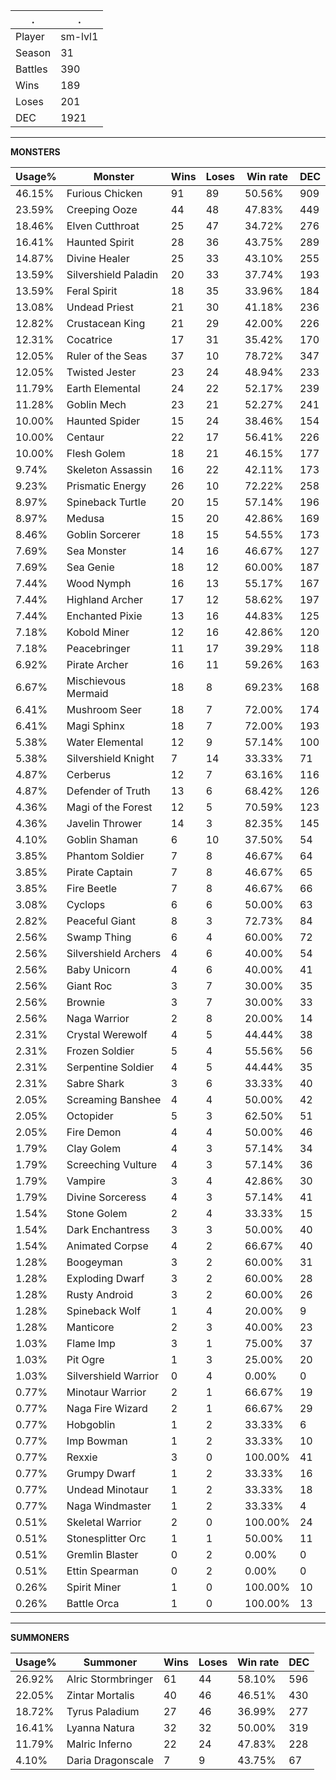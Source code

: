 .|.
|-|-
Player|sm-lvl1
Season|31
Battles|390
Wins|189
Loses|201
DEC|1921

---
**MONSTERS**

Usage%|Monster|Wins|Loses|Win rate|DEC|
-|-|-|-|-|-|
46.15%|Furious Chicken|91|89|50.56%|909|
23.59%|Creeping Ooze|44|48|47.83%|449|
18.46%|Elven Cutthroat|25|47|34.72%|276|
16.41%|Haunted Spirit|28|36|43.75%|289|
14.87%|Divine Healer|25|33|43.10%|255|
13.59%|Silvershield Paladin|20|33|37.74%|193|
13.59%|Feral Spirit|18|35|33.96%|184|
13.08%|Undead Priest|21|30|41.18%|236|
12.82%|Crustacean King|21|29|42.00%|226|
12.31%|Cocatrice|17|31|35.42%|170|
12.05%|Ruler of the Seas|37|10|78.72%|347|
12.05%|Twisted Jester|23|24|48.94%|233|
11.79%|Earth Elemental|24|22|52.17%|239|
11.28%|Goblin Mech|23|21|52.27%|241|
10.00%|Haunted Spider|15|24|38.46%|154|
10.00%|Centaur|22|17|56.41%|226|
10.00%|Flesh Golem|18|21|46.15%|177|
9.74%|Skeleton Assassin|16|22|42.11%|173|
9.23%|Prismatic Energy|26|10|72.22%|258|
8.97%|Spineback Turtle|20|15|57.14%|196|
8.97%|Medusa|15|20|42.86%|169|
8.46%|Goblin Sorcerer|18|15|54.55%|173|
7.69%|Sea Monster|14|16|46.67%|127|
7.69%|Sea Genie|18|12|60.00%|187|
7.44%|Wood Nymph|16|13|55.17%|167|
7.44%|Highland Archer|17|12|58.62%|197|
7.44%|Enchanted Pixie|13|16|44.83%|125|
7.18%|Kobold Miner|12|16|42.86%|120|
7.18%|Peacebringer|11|17|39.29%|118|
6.92%|Pirate Archer|16|11|59.26%|163|
6.67%|Mischievous Mermaid|18|8|69.23%|168|
6.41%|Mushroom Seer|18|7|72.00%|174|
6.41%|Magi Sphinx|18|7|72.00%|193|
5.38%|Water Elemental|12|9|57.14%|100|
5.38%|Silvershield Knight|7|14|33.33%|71|
4.87%|Cerberus|12|7|63.16%|116|
4.87%|Defender of Truth|13|6|68.42%|126|
4.36%|Magi of the Forest|12|5|70.59%|123|
4.36%|Javelin Thrower|14|3|82.35%|145|
4.10%|Goblin Shaman|6|10|37.50%|54|
3.85%|Phantom Soldier|7|8|46.67%|64|
3.85%|Pirate Captain|7|8|46.67%|65|
3.85%|Fire Beetle|7|8|46.67%|66|
3.08%|Cyclops|6|6|50.00%|63|
2.82%|Peaceful Giant|8|3|72.73%|84|
2.56%|Swamp Thing|6|4|60.00%|72|
2.56%|Silvershield Archers|4|6|40.00%|54|
2.56%|Baby Unicorn|4|6|40.00%|41|
2.56%|Giant Roc|3|7|30.00%|35|
2.56%|Brownie|3|7|30.00%|33|
2.56%|Naga Warrior|2|8|20.00%|14|
2.31%|Crystal Werewolf|4|5|44.44%|38|
2.31%|Frozen Soldier|5|4|55.56%|56|
2.31%|Serpentine Soldier|4|5|44.44%|35|
2.31%|Sabre Shark|3|6|33.33%|40|
2.05%|Screaming Banshee|4|4|50.00%|42|
2.05%|Octopider|5|3|62.50%|51|
2.05%|Fire Demon|4|4|50.00%|46|
1.79%|Clay Golem|4|3|57.14%|34|
1.79%|Screeching Vulture|4|3|57.14%|36|
1.79%|Vampire|3|4|42.86%|30|
1.79%|Divine Sorceress|4|3|57.14%|41|
1.54%|Stone Golem|2|4|33.33%|15|
1.54%|Dark Enchantress|3|3|50.00%|40|
1.54%|Animated Corpse|4|2|66.67%|40|
1.28%|Boogeyman|3|2|60.00%|31|
1.28%|Exploding Dwarf|3|2|60.00%|28|
1.28%|Rusty Android|3|2|60.00%|26|
1.28%|Spineback Wolf|1|4|20.00%|9|
1.28%|Manticore|2|3|40.00%|23|
1.03%|Flame Imp|3|1|75.00%|37|
1.03%|Pit Ogre|1|3|25.00%|20|
1.03%|Silvershield Warrior|0|4|0.00%|0|
0.77%|Minotaur Warrior|2|1|66.67%|19|
0.77%|Naga Fire Wizard|2|1|66.67%|29|
0.77%|Hobgoblin|1|2|33.33%|6|
0.77%|Imp Bowman|1|2|33.33%|10|
0.77%|Rexxie|3|0|100.00%|41|
0.77%|Grumpy Dwarf|1|2|33.33%|16|
0.77%|Undead Minotaur|1|2|33.33%|18|
0.77%|Naga Windmaster|1|2|33.33%|4|
0.51%|Skeletal Warrior|2|0|100.00%|24|
0.51%|Stonesplitter Orc|1|1|50.00%|11|
0.51%|Gremlin Blaster|0|2|0.00%|0|
0.51%|Ettin Spearman|0|2|0.00%|0|
0.26%|Spirit Miner|1|0|100.00%|10|
0.26%|Battle Orca|1|0|100.00%|13|

---
**SUMMONERS**

Usage%|Summoner|Wins|Loses|Win rate|DEC|
-|-|-|-|-|-|
26.92%|Alric Stormbringer|61|44|58.10%|596|
22.05%|Zintar Mortalis|40|46|46.51%|430|
18.72%|Tyrus Paladium|27|46|36.99%|277|
16.41%|Lyanna Natura|32|32|50.00%|319|
11.79%|Malric Inferno|22|24|47.83%|228|
4.10%|Daria Dragonscale|7|9|43.75%|67|
